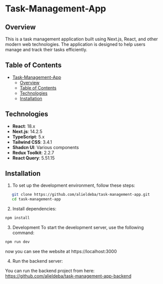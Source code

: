# Task-Management-App

## Overview

This is a task management application built using Next.js, React, and other modern web technologies. The application is designed to help users manage and track their tasks efficiently.

## Table of Contents

-   [Task-Management-App](#task-management-app)
    -   [Overview](#overview)
    -   [Table of Contents](#table-of-contents)
    -   [Technologies](#technologies)
    -   [Installation](#installation)

## Technologies

-   **React**: 18.x
-   **Next.js**: 14.2.5
-   **TypeScript**: 5.x
-   **Tailwind CSS**: 3.4.1
-   **Shadcn UI**: Various components
-   **Redux Toolkit**: 2.2.7
-   **React Query**: 5.51.15

## Installation

1. To set up the development environment, follow these steps:

```bash
   git clone https://github.com/alieldeba/task-management-app.git
   cd task-management-app
```

2. Install dependencies:

```bash
npm install
```

3. Development
   To start the development server, use the following command:

```bash
npm run dev
```

now you can see the website at https://localhost:3000

4. Run the backend server:

You can run the backend project from here: https://github.com/alieldeba/task-management-app-backend
